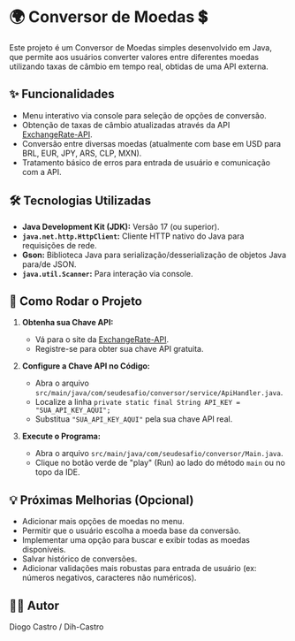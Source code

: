 # 🌍 Conversor de Moedas 💲

Este projeto é um Conversor de Moedas simples desenvolvido em Java, que permite aos usuários converter valores entre diferentes moedas utilizando taxas de câmbio em tempo real, obtidas de uma API externa.

## ✨ Funcionalidades

- Menu interativo via console para seleção de opções de conversão.
- Obtenção de taxas de câmbio atualizadas através da API [ExchangeRate-API](https://www.exchangerate-api.com/).
- Conversão entre diversas moedas (atualmente com base em USD para BRL, EUR, JPY, ARS, CLP, MXN).
- Tratamento básico de erros para entrada de usuário e comunicação com a API.

## 🛠 Tecnologias Utilizadas

- **Java Development Kit (JDK):** Versão 17 (ou superior).
- **`java.net.http.HttpClient`:** Cliente HTTP nativo do Java para requisições de rede.
- **Gson:** Biblioteca Java para serialização/desserialização de objetos Java para/de JSON.
- **`java.util.Scanner`:** Para interação via console.

## 🚀 Como Rodar o Projeto

1.  **Obtenha sua Chave API:**
    - Vá para o site da [ExchangeRate-API](https://www.exchangerate-api.com/).
    - Registre-se para obter sua chave API gratuita.

2.  **Configure a Chave API no Código:**
    - Abra o arquivo `src/main/java/com/seudesafio/conversor/service/ApiHandler.java`.
    - Localize a linha `private static final String API_KEY = "SUA_API_KEY_AQUI";`
    - Substitua `"SUA_API_KEY_AQUI"` pela sua chave API real.

3.  **Execute o Programa:**
    - Abra o arquivo `src/main/java/com/seudesafio/conversor/Main.java`.
    - Clique no botão verde de "play" (Run) ao lado do método `main` ou no topo da IDE.

## 💡 Próximas Melhorias (Opcional)

-   Adicionar mais opções de moedas no menu.
-   Permitir que o usuário escolha a moeda base da conversão.
-   Implementar uma opção para buscar e exibir todas as moedas disponíveis.
-   Salvar histórico de conversões.
-   Adicionar validações mais robustas para entrada de usuário (ex: números negativos, caracteres não numéricos).

## 🧑‍💻 Autor

Diogo Castro / Dih-Castro